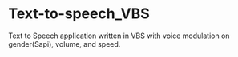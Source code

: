 # Text-to-speech_VBS
Text to Speech application written in VBS with voice modulation on gender(Sapi), volume, and speed.

